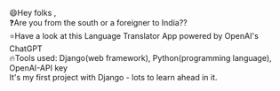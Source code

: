 😄Hey folks ,<br />
❓Are you from the south or a foreigner to India??<br />
⭐Have a look at this Language Translator App powered by OpenAI's ChatGPT<br />
🔥Tools used: Django(web framework), Python(programming language), OpenAI-API key<br />
It's my first project with Django - lots to learn ahead in it.
